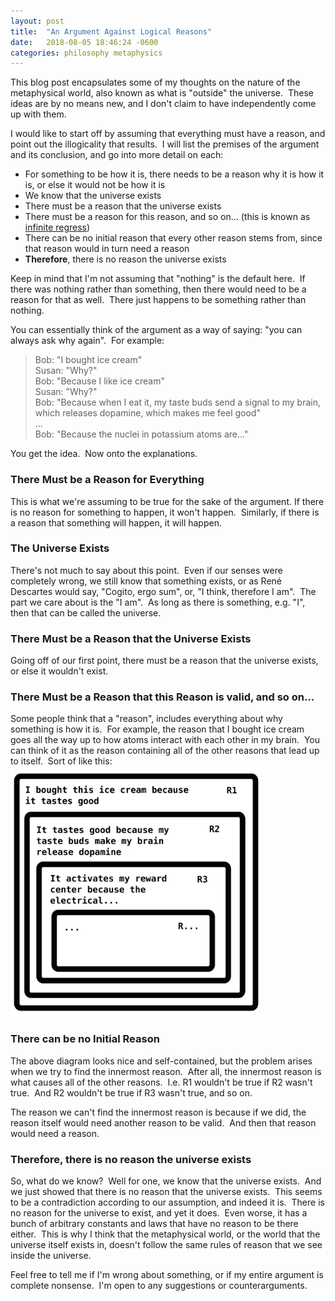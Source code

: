 ```yaml
---
layout: post
title:  "An Argument Against Logical Reasons"
date:   2018-08-05 18:46:24 -0600
categories: philosophy metaphysics
---
```

This blog post encapsulates some of my thoughts on the nature of the
metaphysical world, also known as what is "outside" the universe.  
These ideas are by no means new, and I don't claim to have 
independently come up with them.

I would like to start off by assuming that everything must have 
a reason, and point out the illogicality that results.  
I will list the premises of the argument and its 
conclusion, and go into more detail on each:
<ul>
	<li>
	For something to be how it is, 
	there needs to be a reason why it is how it is,
	or else it would not be how it is
	</li>
	<li>We know that the universe exists</li>
	<li>There must be a reason that the universe exists</li>
	<li>
	There must be a reason for this reason, and so on... 
	(this is known as <a href="https://www.wikiwand.com/en/Infinite_regress" target="_blank" rel="noopener">infinite regress</a>)
	</li>
	<li>There can be no initial reason that every other reason stems from, since that reason would in turn need a reason</li>
	<li><strong>Therefore</strong>, there is no reason the universe exists</li>
</ul>
Keep in mind that I'm not assuming that "nothing" is the default here.  
If there was nothing rather than something, then there would need to be 
a reason for that as well.  There just happens to be something rather than 
nothing.

You can essentially think of the argument as a way of saying: "you can always ask why again".  For example:
<blockquote>
Bob: "I bought ice cream"
<br/>
Susan: "Why?"
<br/>
Bob: "Because I like ice cream"
<br/>
Susan: "Why?"
<br/>
Bob: "Because when I eat it, my taste buds send a signal to my brain, which releases dopamine, which makes me feel good"
<br/>
...
<br/>
Bob: "Because the nuclei in potassium atoms are..."
</blockquote>

You get the idea.  Now onto the explanations.

<h3>There Must be a Reason for Everything</h3>
This is what we're assuming to be true for the sake of the argument.
If there is no reason for something to happen, it won't happen.  
Similarly, if there is a reason that something will happen, it will happen.

<h3>The Universe Exists</h3>
There's not much to say about this point.  Even if our senses were
completely wrong, we still know that something exists, or as René 
Descartes would say, "Cogito, ergo sum", or, "I 
think, therefore I am".  The part we care about is the "I am".  
As long as there is something, e.g. "I", then that can be 
called the universe.

<h3>There Must be a Reason that the Universe Exists</h3>
Going off of our first point, there must be a reason that 
the universe exists, or else it wouldn't exist.

<h3>There Must be a Reason that this Reason is valid, and so on...</h3>
Some people think that a "reason", includes everything about 
why something is how it is.  For example, the reason that I 
bought ice cream goes all the way up to how atoms interact 
with each other in my brain.  You can think of it as the 
reason containing all of the other reasons that lead up 
to itself.  Sort of like this:

<img src="/assets/reason-flow.svg" alt="reason flow" width="400" height="400" />

<h3>There can be no Initial Reason</h3>
The above diagram looks nice and self-contained, but 
the problem arises when we try to find the innermost 
reason.  After all, the innermost reason is what 
causes all of the other reasons.  I.e. R1 wouldn't be true 
if R2 wasn't true.  And R2 wouldn't be true if 
R3 wasn't true, and so on.

The reason we can't find the innermost reason 
is because if we did, the reason itself would 
need another reason to be valid.  And then that 
reason would need a reason.

<h3><strong>Therefore</strong>, there is no reason the universe exists</h3>
So, what do we know?  Well for one, we know that the universe 
exists.  And we just showed that there is no reason that the 
universe exists.  This seems to be a contradiction according to our assumption, 
and indeed it is.  There is no reason for the universe to exist, and yet 
it does.  Even worse, it has a bunch of arbitrary constants 
and laws that have no reason to be there either.  This is why 
I think that the metaphysical world, or the world that the 
universe itself exists in, doesn't follow the same rules 
of reason that we see inside the universe.

Feel free to tell me if I'm wrong about something, 
or if my entire argument is complete nonsense.  
I'm open to any suggestions or counterarguments.